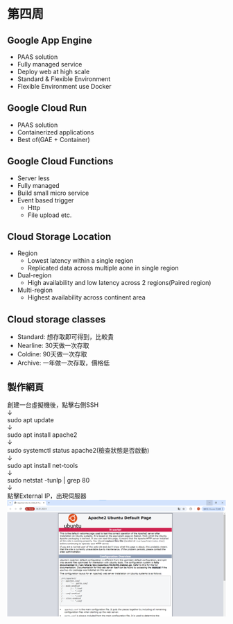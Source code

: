 # 第四周
## Google App Engine
* PAAS solution
* Fully managed service
* Deploy web at high scale
*  Standard & Flexible Environment
*  Flexible Environment use Docker
## Google Cloud Run
* PAAS solution
* Containerized applications
* Best of(GAE + Container)
## Google Cloud Functions
* Server less
* Fully managed
* Build small micro service
* Event based trigger
  * Http
  * File upload etc.
## Cloud Storage Location
* Region
  * Lowest latency within a single region
  * Replicated data across multiple aone in single region
* Dual-region
  * High availability and low latency across 2 regions(Paired region)
* Multi-region
  * Highest availability across continent area
## Cloud storage classes
* Standard: 想存取即可得到，比較貴
* Nearline: 30天做一次存取
* Coldine: 90天做一次存取
* Archive: 一年做一次存取，價格低
## 製作網頁
創建一台虛擬機後，點擊右側SSH<br>↓<br>
sudo apt update <br>↓<br>
sudo apt install apache2<br>↓<br>
sudo systemctl status apache2(檢查狀態是否啟動)<br>↓<br>
sudo apt install net-tools<br>↓<br>
sudo netstat -tunlp | grep 80<br>↓<br>
點擊External IP，出現伺服器
<img src="../pic/1001.png">

